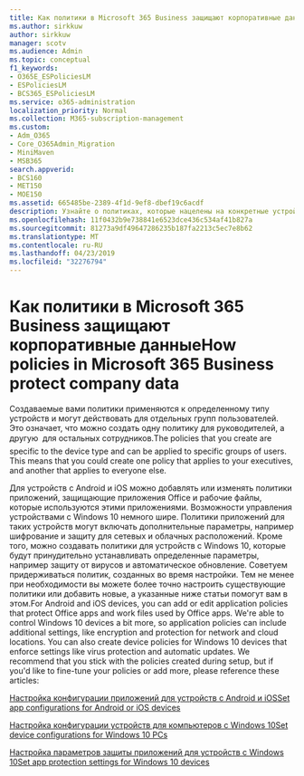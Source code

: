 ```yaml
---
title: Как политики в Microsoft 365 Business защищают корпоративные данные
ms.author: sirkkuw
author: sirkkuw
manager: scotv
ms.audience: Admin
ms.topic: conceptual
f1_keywords:
- O365E_ESPoliciesLM
- ESPoliciesLM
- BCS365_ESPoliciesLM
ms.service: o365-administration
localization_priority: Normal
ms.collection: M365-subscription-management
ms.custom:
- Adm_O365
- Core_O365Admin_Migration
- MiniMaven
- MSB365
search.appverid:
- BCS160
- MET150
- MOE150
ms.assetid: 665485be-2389-4f1d-9ef8-dbef19c6acdf
description: Узнайте о политиках, которые нацелены на конкретные устройства и группы безопасности для защиты данных компании на персональных устройствах пользователя.
ms.openlocfilehash: 11f0432b9e738841e6523dce436c534af41b827a
ms.sourcegitcommit: 81273a9df49647286235b187fa2213c5ec7e8b62
ms.translationtype: MT
ms.contentlocale: ru-RU
ms.lasthandoff: 04/23/2019
ms.locfileid: "32276794"
---
```

# <a name="how-policies-in-microsoft-365-business-protect-company-data"></a><span data-ttu-id="caa33-103">Как политики в Microsoft 365 Business защищают корпоративные данные</span><span class="sxs-lookup"><span data-stu-id="caa33-103">How policies in Microsoft 365 Business protect company data</span></span>

<span data-ttu-id="caa33-p101">Создаваемые вами политики применяются к определенному типу устройств и могут действовать для отдельных групп пользователей. Это означает, что можно создать одну политику для руководителей, а другую  для остальных сотрудников.</span><span class="sxs-lookup"><span data-stu-id="caa33-p101">The policies that you create are specific to the device type and can be applied to specific groups of users. This means that you could create one policy that applies to your executives, and another that applies to everyone else.</span></span>
  
<span data-ttu-id="caa33-p102">Для устройств с Android и iOS можно добавлять или изменять политики приложений, защищающие приложения Office и рабочие файлы, которые используются этими приложениями. Возможности управления устройствами с Windows 10 немного шире. Политики приложений для таких устройств могут включать дополнительные параметры, например шифрование и защиту для сетевых и облачных расположений. Кроме того, можно создавать политики для устройств с Windows 10, которые будут принудительно устанавливать определенные параметры, например защиту от вирусов и автоматическое обновление. Советуем придерживаться политик, созданных во время настройки. Тем не менее при необходимости вы можете более точно настроить существующие политики или добавить новые, а указанные ниже статьи помогут вам в этом.</span><span class="sxs-lookup"><span data-stu-id="caa33-p102">For Android and iOS devices, you can add or edit application policies that protect Office apps and work files used by Office apps. We're able to control Windows 10 devices a bit more, so application policies can include additional settings, like encryption and protection for network and cloud locations. You can also create device policies for Windows 10 devices that enforce settings like virus protection and automatic updates. We recommend that you stick with the policies created during setup, but if you'd like to fine-tune your policies or add more, please reference these articles:</span></span>
  
[<span data-ttu-id="caa33-110">Настройка конфигурации приложений для устройств с Android и iOS</span><span class="sxs-lookup"><span data-stu-id="caa33-110">Set app configurations for Android or iOS devices</span></span>](app-protection-settings-for-android-and-ios.md)
  
[<span data-ttu-id="caa33-111">Настройка конфигурации устройств для компьютеров с Windows 10</span><span class="sxs-lookup"><span data-stu-id="caa33-111">Set device configurations for Windows 10 PCs</span></span>](protection-settings-for-windows-10-pcs.md)
  
[<span data-ttu-id="caa33-112">Настройка параметров защиты приложений для устройств с Windows 10</span><span class="sxs-lookup"><span data-stu-id="caa33-112">Set app protection settings for Windows 10 devices</span></span>](protection-settings-for-windows-10-devices.md)
  

